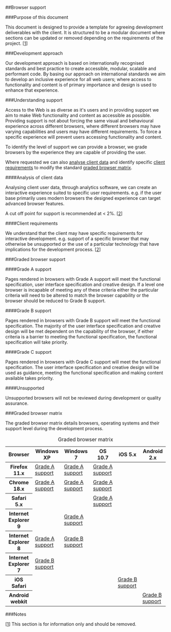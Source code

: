 ##Browser support

###Purpose of this document

This document is designed to provide a template for agreeing development deliverables with the client. It is structured to be a modular document where sections can be updated or removed depending on the requirements of the project. [[1](#note-1)]

###Development approach

Our development approach is based on internationally recognised standards and best practice to create accessible, modular, scalable and performant code. By basing our approach on international standards we aim to develop an inclusive experience for all web users; where access to functionality and content is of primary importance and design is used to enhance that experience.

###Understanding support

Access to the Web is as diverse as it's users and in providing support we aim to make Web functionality and content as accessible as possible. Providing support is not about forcing the same visual and behavioural experience across different browsers, where different browsers may have varying capabilities and users may have different requirements. To force a specific experience will prevent users accessing functionality and content.

To identify the level of support we can provide a browser, we grade browsers by the experience they are capable of providing the user.

Where requested we can also [analyse client data](#client-data) and identify specific [client requirements](#client-requirements) to modify the standard [graded browser matrix](#graded-browser-matrix).

####Analysis of client data

Analysing client user data, through analytics software, we can create an interactive experience suited to specific user requirements. e.g. if the user base primarily uses modern browsers the designed experience can target advanced browser features.

A cut off point for support is recommended at &lt; 2%. [[2](#note-2)]

####Client requirements

We understand that the client may have specific requirements for interactive development. e.g. support of a specific browser that may otherwise be unsupported or the use of a particular technology that have implications for the development process. [[2](#note-2)]

###Graded browser support

####Grade A support

Pages rendered in browsers with Grade A support will meet the functional specification, user interface specification and creative design. If a level one browser is incapable of meeting any of these criteria either the particular criteria will need to be altered to match the browser capability or the browser should be reduced to Grade B support.

####Grade B support

Pages rendered in browsers with Grade B support will meet the functional specification. The majority of the user interface specification and creative design will be met dependent on the capability of the browser, if either criteria is a barrier to meeting the functional specification, the functional specification will take priority.

####Grade C support

Pages rendered in browsers with Grade C support will meet the functional specification. The user interface specification and creative design will be used as guidance, meeting the functional specification and making content available takes priority.

####Unsupported

Unsupported browsers will not be reviewed during development or quality assurance.

###Graded browser matrix

The graded browser matrix details browsers, operating systems and their support level during the development process.

<table>
	<caption>Graded browser matrix</caption>
	<thead>
		<tr>
			<th scope="col">Browser</th>
			<th scope="col">Windows XP</th>
			<th scope="col">Windows 7</th>
			<th scope="col">OS 10.7</th>
			<th scope="col">iOS 5.x</th>
			<th scope="col">Android 2.x</th>
		</tr>
	</thead>
	<tfoot>
	</tfoot>
	<tbody>
		<tr>
			<th scope="row">Firefox 11.x</th>
			<td class="level-one"><a href="#grade-a-support">Grade A support</a></td>
			<td class="level-one"><a href="#grade-a-support">Grade A support</a></td>
			<td class="level-one"><a href="#grade-a-support">Grade A support</a></td>
			<td></td>
			<td></td>
		</tr>
		<tr>
			<th scope="row">Chrome 18.x</th>
			<td class="level-one"><a href="#grade-a-support">Grade A support</a></td>
			<td class="level-one"><a href="#grade-a-support">Grade A support</a></td>
			<td class="level-one"><a href="#grade-a-support">Grade A support</a></td>
			<td></td>
			<td></td>
		</tr>
		<tr>
			<th scope="row">Safari 5.x</th>
			<td></td>
			<td></td>
			<td class="level-one"><a href="#grade-a-support">Grade A support</a></td>
			<td></td>
			<td></td>
		</tr>
		<tr>
			<th scope="row">Internet Explorer 9</th>
			<td></td>
			<td class="level-one"><a href="#grade-a-support">Grade A support</a></td>
			<td></td>
			<td></td>
			<td></td>
		</tr>
		<tr>
			<th scope="row">Internet Explorer 8</th>
			<td class="level-one"><a href="#grade-a-support">Grade A support</a></td>
			<td class="level-two"><a href="#grade-b-support">Grade B support</a></td>
			<td></td>
			<td></td>
			<td></td>
		</tr>
		<tr>
			<th scope="row">Internet Explorer 7</th>
			<td class="level-two"><a href="#grade-b-support">Grade B support</a></td>
			<td></td>
			<td></td>
			<td></td>
			<td></td>
		</tr>
		<tr>
			<th scope="row">iOS Safari</th>
			<td></td>
			<td></td>
			<td></td>
			<td class="level-one"><a href="#grade-a-support">Grade B support</a></td>
			<td></td>
		</tr>
		<tr>
			<th scope="row">Android webkit</th>
			<td></td>
			<td></td>
			<td></td>
			<td></td>
			<td class="level-one"><a href="#grade-a-support">Grade B support</a></td>
		</tr>
	</tbody>
</table>

###Notes

[<a name="note-1" href="#">1</a>] This section is for information only and should be removed. 







